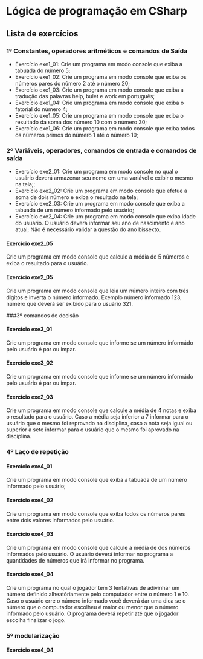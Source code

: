 # Lógica de programação em CSharp


## Lista de exercícios


### 1º Constantes, operadores aritméticos e comandos de Saída
- Exercício exe1_01: Crie um programa em modo console que exiba a tabuada do número 5;
- Exercício exe1_02: Crie um programa em modo console que exiba os números pares do número 2 até o número 20;
- Exercício exe1_03: Crie um programa em modo console que exiba a tradução das palavras help, bulet e work em português;
- Exercício exe1_04: Crie um programa em modo console que exiba o fatorial do número 4;
- Exercício exe1_05: Crie um programa em modo console que exiba o resultado da soma dos número 10 com o número 30;
- Exercício exe1_06: Crie um programa em modo console que exiba todos os números primos do número 1 até o número 10;

### 2º Variáveis, operadores, comandos de entrada e comandos de saída
- Exercício exe2_01: Crie um programa em modo console no qual o usuário deverá armazenar seu nome em uma variável e exibir o mesmo na tela;;
- Exercício exe2_02: Crie um programa em modo console que efetue a soma de dois número e exiba o resultado na tela;
- Exercício exe2_03: Crie um programa em modo console que exiba a tabuada de um número informado pelo usuário;
- Exercício exe2_04: Crie um programa em modo console que exiba idade do usuário. O usuário deverá informar seu ano de nascimento e ano atual;
Não é necessário validar a questão do ano bissexto.
#### Exercício exe2_05
Crie um programa em modo console que calcule a média de 5 números e exiba o resultado para o usuário.
#### Exercício exe2_05
Crie um programa em modo console que leia um número inteiro com três digitos e inverta o número informado. Exemplo número informado 123, número que deverá ser exibido para o usuário 321.

###3º comandos de decisão
#### Exercício exe3_01
Crie um programa em modo console que informe se um número informádo pelo usuário é par ou impar.
#### Exercício exe3_02
Crie um programa em modo console que informe se um número informádo pelo usuário é par ou impar.
#### Exercício exe2_03
Crie um programa em modo console que calcule a média de 4 notas e exiba o resultado para o usuário. Caso a média seja inferior a 7 informar para o usuário que o mesmo foi reprovado na disciplina, caso a nota seja igual ou superior a sete informar para o usuário que o mesmo foi aprovado na disciplina.

### 4º Laço de repetição
#### Exercício exe4_01
Crie um programa em modo console que exiba a tabuada de um número informado pelo usuário;
#### Exercício exe4_02
Crie um programa em modo console que exiba todos os números pares entre dois valores informados pelo usuário.
#### Exercício exe4_03
Crie um programa em modo console que calcule a média de dos números informados pelo usuário. O usuário deverá informar no programa a quantidades de números que 
irá informar no programa.
#### Exercício exe4_04
Crie um programa no qual o jogador tem 3 tentativas de adivinhar um número definido alheatóriamente pelo computador entre o número 1 e 10. Caso o usuário erre o número informado você deverá dar uma dica se o número que o computador escolheu é maior ou menor que o número informado pelo usuário. O programa deverá repetir até que o jogador escolha finalizar o jogo.

### 5º modularização
#### Exercício exe4_04

